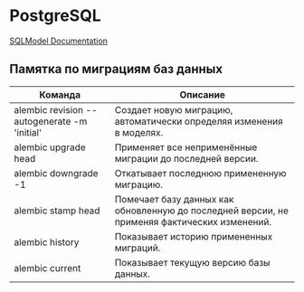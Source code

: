 # PostgreSQL

[SQLModel Documentation](https://sqlmodel.tiangolo.com/)

## Памятка по миграциям баз данных

| Команда                                      | Описание                                                                                     |
| -------------------------------------------- | -------------------------------------------------------------------------------------------- |
| alembic revision --autogenerate -m 'initial' | Создает новую миграцию, автоматически определяя изменения в моделях.                         |
| alembic upgrade head                         | Применяет все неприменённые миграции до последней версии.                                    |
| alembic downgrade -1                         | Откатывает последнюю примененную миграцию.                                                   |
| alembic stamp head                           | Помечает базу данных как обновленную до последней версии, не применяя фактических изменений. |
| alembic history                              | Показывает историю примененных миграций.                                                     |
| alembic current                              | Показывает текущую версию базы данных.                                                       |
